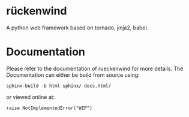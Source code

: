 rückenwind
==========

A python web framework based on tornado, jinja2, babel.

Documentation
=============

Please refer to the documentation of rueckenwind for more details. The 
Documentation can either be build from source using:

``sphinx-build -b html sphinx/ docs.html/``

or viewed online at:

``raise NotImplementedError("WIP")``
